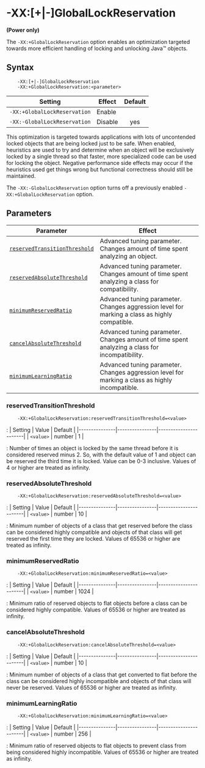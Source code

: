 <!--
* Copyright (c) 2017, 2020 IBM Corp. and others
*
* This program and the accompanying materials are made
* available under the terms of the Eclipse Public License 2.0
* which accompanies this distribution and is available at
* https://www.eclipse.org/legal/epl-2.0/ or the Apache
* License, Version 2.0 which accompanies this distribution and
* is available at https://www.apache.org/licenses/LICENSE-2.0.
*
* This Source Code may also be made available under the
* following Secondary Licenses when the conditions for such
* availability set forth in the Eclipse Public License, v. 2.0
* are satisfied: GNU General Public License, version 2 with
* the GNU Classpath Exception [1] and GNU General Public
* License, version 2 with the OpenJDK Assembly Exception [2].
*
* [1] https://www.gnu.org/software/classpath/license.html
* [2] http://openjdk.java.net/legal/assembly-exception.html
*
* SPDX-License-Identifier: EPL-2.0 OR Apache-2.0 OR GPL-2.0 WITH
* Classpath-exception-2.0 OR LicenseRef-GPL-2.0 WITH Assembly-exception
-->

# -XX:\[+|-\]GlobalLockReservation

**(Power only)**

The `-XX:+GlobalLockReservation` option enables an optimization targeted towards more efficient handling of locking and unlocking Java&trade; objects.

## Syntax

        -XX:[+|-]GlobalLockReservation
        -XX:+GlobalLockReservation:<parameter>

| Setting                    | Effect | Default                                                                        |
|----------------------------|--------|:------------------------------------------------------------------------------:|
|`-XX:+GlobalLockReservation`| Enable |                                                                                |
|`-XX:-GlobalLockReservation`| Disable| <i class="fa fa-check" aria-hidden="true"></i><span class="sr-only">yes</span> |

This optimization is targeted towards applications with lots of uncontended locked objects that are being locked just to be safe. When enabled, heuristics are used to try and determine when an object will be exclusively locked by a single thread so that faster, more specialized code can be used for locking the object. Negative performance side effects may occur if the heuristics used get things wrong but functional correctness should still be maintained.

The `-XX:-GlobalLockReservation` option turns off a previously enabled `-XX:+GlobalLockReservation` option.

## Parameters

| Parameter                                                     | Effect                                                                                          |
|---------------------------------------------------------------|-------------------------------------------------------------------------------------------------|
| [`reservedTransitionThreshold`](#reservedtransitionthreshold) | Advanced tuning parameter. Changes amount of time spent analyzing an object.                    |
| [`reservedAbsoluteThreshold`  ](#reservedabsolutethreshold  ) | Advanced tuning parameter. Changes amount of time spent analyzing a class for compatibility.    |
| [`minimumReservedRatio`       ](#minimumreservedratio       ) | Advanced tuning parameter. Changes aggression level for marking a class as highly compatible.   |
| [`cancelAbsoluteThreshold`    ](#cancelabsolutethreshold    ) | Advanced tuning parameter. Changes amount of time spent analyzing a class for incompatibility.  |
| [`minimumLearningRatio`       ](#minimumlearningratio       ) | Advanced tuning parameter. Changes aggression level for marking a class as highly incompatible. |


### reservedTransitionThreshold
        -XX:+GlobalLockReservation:reservedTransitionThreshold=<value>

: | Setting       | Value          | Default               |
  |---------------|----------------|-----------------------|
  | `<value>`     | number         | 1                     |

: Number of times an object is locked by the same thread before it is considered reserved minus 2. So, with the default value of 1 and object can be reserved the third time it is locked. Value can be 0-3 inclusive. Values of 4 or higher are treated as infinity.

### reservedAbsoluteThreshold
        -XX:+GlobalLockReservation:reservedAbsoluteThreshold=<value>

: | Setting       | Value          | Default               |
  |---------------|----------------|-----------------------|
  | `<value>`     | number         | 10                    |

: Minimum number of objects of a class that get reserved before the class can be considered highly compatible and objects of that class will get reserved the first time they are locked. Values of 65536 or higher are treated as infinity.

### minimumReservedRatio
        -XX:+GlobalLockReservation:minimumReservedRatio=<value>

: | Setting       | Value          | Default               |
  |---------------|----------------|-----------------------|
  | `<value>`     | number         | 1024                  |

: Minimum ratio of reserved objects to flat objects before a class can be considered highly compatible. Values of 65536 or higher are treated as infinity.

### cancelAbsoluteThreshold
        -XX:+GlobalLockReservation:cancelAbsoluteThreshold=<value>

: | Setting       | Value          | Default               |
  |---------------|----------------|-----------------------|
  | `<value>`     | number         | 10                    |

: Minimum number of objects of a class that get converted to flat before the class can be considered highly incompatible and objects of that class will never be reserved. Values of 65536 or higher are treated as infinity.

### minimumLearningRatio
        -XX:+GlobalLockReservation:minimumLearningRatio=<value>

: | Setting       | Value          | Default               |
  |---------------|----------------|-----------------------|
  | `<value>`     | number         | 256                   |

: Minimum ratio of reserved objects to flat objects to prevent class from being considered highly incompatible. Values of 65536 or higher are treated as infinity.

<!-- ==== END OF TOPIC ==== xxgloballockreservation.md ==== -->
